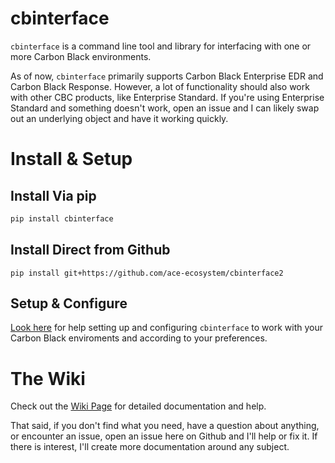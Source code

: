 # cbinterface

`cbinterface` is a command line tool and library for interfacing with one or more Carbon Black environments. 

As of now, `cbinterface` primarily supports Carbon Black Enterprise EDR and Carbon Black Response. However, a lot of functionality should also work with other CBC products, like Enterprise Standard. If you're using Enterprise Standard and something doesn't work, open an issue and I can likely swap out an underlying object and have it working quickly.

# Install & Setup

## Install Via pip

```bash
pip install cbinterface
```

## Install Direct from Github

```
pip install git+https://github.com/ace-ecosystem/cbinterface2
```

## Setup & Configure

[Look here](https://github.com/ace-ecosystem/cbinterface2/wiki/Configuration) for help setting up and configuring `cbinterface`	 to work with your Carbon Black enviroments and according to your preferences.


# The Wiki

Check out the [Wiki Page](https://github.com/ace-ecosystem/cbinterface2/wiki) for detailed documentation and help.

That said, if you don't find what you need, have a question about anything, or encounter an issue, open an issue here on Github and I'll help or fix it. If there is interest, I'll create more documentation around any subject.

